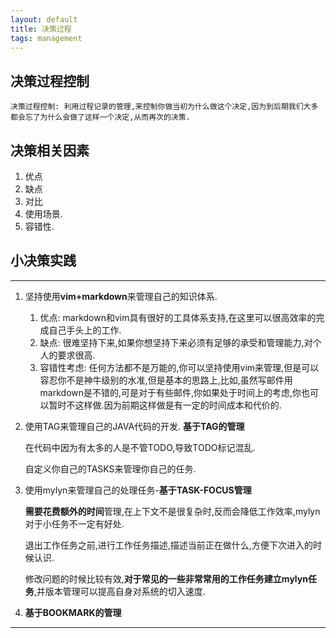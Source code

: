 ```yaml
---
layout: default
title: 决策过程
tags: management
---
```

## 决策过程控制 ##

	决策过程控制: 利用过程记录的管理,来控制你做当初为什么做这个决定,因为到后期我们大多都会忘了为什么会做了这样一个决定,从而再次的决策.

## 决策相关因素 ##
1. 优点
1. 缺点
1. 对比
1. 使用场景.
1. 容错性.

## 小决策实践 ##
----
1. 坚持使用**vim+markdown**来管理自己的知识体系.
	1. 优点: markdown和vim具有很好的工具体系支持,在这里可以很高效率的完成自己手头上的工作.  
	1. 缺点: 很难坚持下来,如果你想坚持下来必须有足够的承受和管理能力,对个人的要求很高.  
	1. 容错性考虑:
	   任何方法都不是万能的,你可以坚持使用vim来管理,但是可以容忍你不是神牛级别的水准,但是基本的思路上,比如,虽然写邮件用markdown是不错的,可是对于有些邮件,你如果处于时间上的考虑,你也可以暂时不这样做.因为前期这样做是有一定的时间成本和代价的.

2. 使用TAG来管理自己的JAVA代码的开发. **基于TAG的管理**

	在代码中因为有太多的人是不管TODO,导致TODO标记混乱.

	自定义你自己的TASKS来管理你自己的任务.

3. 使用mylyn来管理自己的处理任务-**基于TASK-FOCUS管理**

	**需要花费额外的时间**管理,在上下文不是很复杂时,反而会降低工作效率,mylyn对于小任务不一定有好处.

	退出工作任务之前,进行工作任务描述,描述当前正在做什么,方便下次进入的时候认识.
	
	修改问题的时候比较有效,**对于常见的一些非常常用的工作任务建立mylyn任务**,并版本管理可以提高自身对系统的切入速度.

4. **基于BOOKMARK的管理**

----
